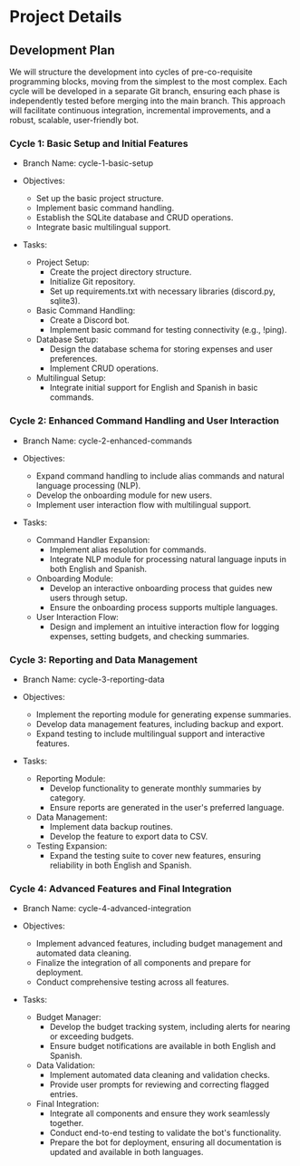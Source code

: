 # Project Details

## Development Plan
We will structure the development into cycles of pre-co-requisite programming blocks, moving from the simplest to the most complex. Each cycle will be developed in a separate Git branch, ensuring each phase is independently tested before merging into the main branch. This approach will facilitate continuous integration, incremental improvements, and a robust, scalable, user-friendly bot.

### Cycle 1: Basic Setup and Initial Features
- Branch Name: cycle-1-basic-setup
- Objectives:
  - Set up the basic project structure.
  - Implement basic command handling.
  - Establish the SQLite database and CRUD operations.
  - Integrate basic multilingual support.

- Tasks:
  - Project Setup:
    - Create the project directory structure.
    - Initialize Git repository.
    - Set up requirements.txt with necessary libraries (discord.py, sqlite3).
  - Basic Command Handling:
    - Create a Discord bot.
    - Implement basic command for testing connectivity (e.g., !ping).
  - Database Setup:
    - Design the database schema for storing expenses and user preferences.
    - Implement CRUD operations.
  - Multilingual Setup:
    - Integrate initial support for English and Spanish in basic commands.

### Cycle 2: Enhanced Command Handling and User Interaction
- Branch Name: cycle-2-enhanced-commands
- Objectives:
  - Expand command handling to include alias commands and natural language processing (NLP).
  - Develop the onboarding module for new users.
  - Implement user interaction flow with multilingual support.

- Tasks:
  - Command Handler Expansion:
    - Implement alias resolution for commands.
    - Integrate NLP module for processing natural language inputs in both English and Spanish.
  - Onboarding Module:
    - Develop an interactive onboarding process that guides new users through setup.
    - Ensure the onboarding process supports multiple languages.
  - User Interaction Flow:
    - Design and implement an intuitive interaction flow for logging expenses, setting budgets, and checking summaries.

### Cycle 3: Reporting and Data Management
- Branch Name: cycle-3-reporting-data
- Objectives:
  - Implement the reporting module for generating expense summaries.
  - Develop data management features, including backup and export.
  - Expand testing to include multilingual support and interactive features.

- Tasks:
  - Reporting Module:
    - Develop functionality to generate monthly summaries by category.
    - Ensure reports are generated in the user's preferred language.
  - Data Management:
    - Implement data backup routines.
    - Develop the feature to export data to CSV.
  - Testing Expansion:
    - Expand the testing suite to cover new features, ensuring reliability in both English and Spanish.

### Cycle 4: Advanced Features and Final Integration
- Branch Name: cycle-4-advanced-integration
- Objectives:
  - Implement advanced features, including budget management and automated data cleaning.
  - Finalize the integration of all components and prepare for deployment.
  - Conduct comprehensive testing across all features.

- Tasks:
  - Budget Manager:
    - Develop the budget tracking system, including alerts for nearing or exceeding budgets.
    - Ensure budget notifications are available in both English and Spanish.
  - Data Validation:
    - Implement automated data cleaning and validation checks.
    - Provide user prompts for reviewing and correcting flagged entries.
  - Final Integration:
    - Integrate all components and ensure they work seamlessly together.
    - Conduct end-to-end testing to validate the bot's functionality.
    - Prepare the bot for deployment, ensuring all documentation is updated and available in both languages.
